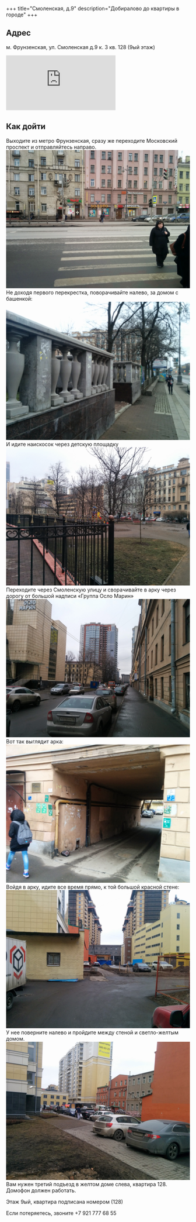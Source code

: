 +++
title="Смоленская, д.9"
description="Добиралово до квартиры в городе"
+++
## Адрес
м. Фрунзенская, ул. Смоленская д.9 к. 3 кв. 128 (9ый этаж)

<iframe jsname="L5Fo6c" class="YMEQtf" sandbox="allow-scripts allow-popups allow-forms allow-same-origin allow-popups-to-escape-sandbox" aria-label="Map" src="https://maps-api-ssl.google.com/maps?hl=en-US&amp;ll=59.903493,30.322979&amp;output=embed&amp;q=59.903343,30.322148+(%D0%9C%D0%B5%D1%81%D1%82%D0%BE%D0%BF%D0%BE%D0%BB%D0%BE%D0%B6%D0%B5%D0%BD%D0%B8%D0%B5+%D0%B1%D0%B5%D0%B7+%D0%BD%D0%B0%D0%B7%D0%B2%D0%B0%D0%BD%D0%B8%D1%8F)&amp;z=17" allowfullscreen="" frameborder="0"></iframe>

## Как дойти
Выходите из метро Фрунзенская, сразу же переходите Московский проспект и отправляйтесь направо.
![](IMG_20150307_134506.jpg)
Не доходя первого перекрестка, поворачивайте налево, за домом с башенкой:
![](IMG_20150307_134204.jpg)
И идите наискосок через детскую площадку
![](IMG_20150307_134146.jpg)
Переходите через Смоленскую улицу и сворачивайте в арку через дорогу от большой надписи «Группа Осло Марин»
![](IMG_20150307_134018.jpg)
Вот так выглядит арка:
![](IMG_20150307_133954.jpg)
Войдя в арку, идите все время прямо, к той большой красной стене:
![](IMG_20150307_133915.jpg)
У нее поверните налево и пройдите между стеной и светло-желтым домом.
![](IMG_20150307_133845.jpg)
Вам нужен третий подъезд в желтом доме слева, квартира 128. Домофон должен работать.

Этаж 9ый, квартира подписана номером (128)

Если потеряетесь, звоните +7 921 777 68 55
